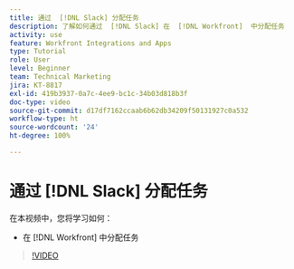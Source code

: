 ```yaml
---
title: 通过  [!DNL Slack] 分配任务
description: 了解如何通过  [!DNL Slack] 在  [!DNL Workfront]  中分配任务
activity: use
feature: Workfront Integrations and Apps
type: Tutorial
role: User
level: Beginner
team: Technical Marketing
jira: KT-8817
exl-id: 419b3937-0a7c-4ee9-bc1c-34b03d818b3f
doc-type: video
source-git-commit: d17df7162ccaab6b62db34209f50131927c0a532
workflow-type: ht
source-wordcount: '24'
ht-degree: 100%

---
```


# 通过 [!DNL Slack] 分配任务

在本视频中，您将学习如何：

* 在 [!DNL Workfront] 中分配任务

>[!VIDEO](https://video.tv.adobe.com/v/335117/?quality=12&learn=on&enablevpops)
